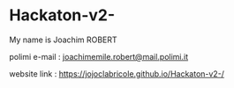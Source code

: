 # Hackaton-v2-

My name is Joachim ROBERT 

polimi e-mail : joachimemile.robert@mail.polimi.it


website link : https://jojoclabricole.github.io/Hackaton-v2-/
